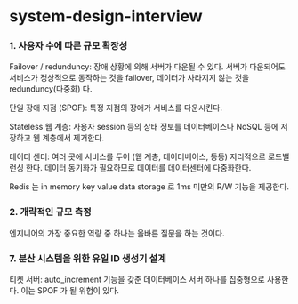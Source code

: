 # system-design-interview

### 1. 사용자 수에 따른 규모 확장성

Failover / redunduncy: 장애 상황에 의해 서버가 다운될 수 있다. 서버가 다운되어도 서비스가 정상적으로 동작하는 것을 failover, 데이터가 사라지지 않는 것을 redunduncy(다중화) 다.

단일 장애 지점 (SPOF): 특정 지점의 장애가 서비스를 다운시킨다.

Stateless 웹 계층: 사용자 session 등의 상태 정보를 데이터베이스나 NoSQL 등에 저장하고 웹 계층에서 제거한다.

데이터 센터: 여러 곳에 서비스를 두어 (웹 계층, 데이터베이스, 등등) 지리적으로 로드밸런싱 한다. 데이터 동기화가 필요하므로 데이터를 데이터센터에 다중화한다.

Redis 는  in memory key value data storage 로 1ms 미만의 R/W 기능을 제공한다.

### 2. 개략적인 규모 측정

엔지니어의 가장 중요한 역량 중 하나는 올바른 질문을 하는 것이다.


### 7. 분산 시스템을 위한 유일 ID 생성기 설계

티켓 서버: auto_increment 기능을 갖춘 데이터베이스 서버 하나를 집중형으로 사용한다. 이는 SPOF 가 될 위험이 있다.
